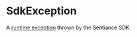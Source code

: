 # SdkException

A [runtime exception](https://developer.android.com/reference/java/lang/RuntimeException) thrown by the Sentiance SDK.

